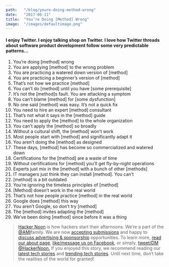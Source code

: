 ```yaml
---
path:	"/blog/youre-doing-method-wrong"
date:	"2017-06-11"
title:	"You’re Doing [Method] Wrong"
image:	"/images/defaultimage.png"
---
```


#### I enjoy Twitter. I enjoy talking shop on Twitter. I love how Twitter threads about software product development follow some very predictable patterns…

1. You’re doing [method] wrong
2. You are applying [method] to the wrong problem
3. You are practicing a watered down version of [method]
4. You are practicing a beginner’s version of [method]
5. That’s not how we practice [method]
6. You can’t do [method] until you have [some prerequisite]
7. It’s not the [method]s fault. You are attacking a symptom
8. You can’t blame [method] for [some dysfunction]
9. No one said [method] was easy. It’s not a quick fix
10. You need to hire an expert [method] consultant
11. That’s not what it says in the [method] guide
12. You need to apply the [method] to the whole organization
13. You can’t apply the [method] so broadly
14. Without a cultural shift, the [method] won’t work
15. Most people start with [method] and significantly adapt it
16. You aren’t doing the [method] as designed
17. These days, [method] has become so commercialized and watered down
18. Certifications for the [method] are a waste of time
19. Without certifications for [method] you’ll get fly-by-night operations
20. Experts just mix in the [method] with a bunch of other [methods]
21. IT managers just think they can install [method]. You can’t
22. [method] is a bit outdated
23. You’re ignoring the timeless principles of [method]
24. [Method] doesn’t work in the real world
25. That’s not how people practice [method] in the real world
26. Google does [method] this way
27. You aren’t Google, so don’t try [method]
28. The [method] invites adapting the [method]
29. We’ve been doing [method] since before it was a thing

> [Hacker Noon](http://bit.ly/Hackernoon) is how hackers start their afternoons. We’re a part of the [@AMI](http://bit.ly/atAMIatAMI)family. We are now [accepting submissions](http://bit.ly/hackernoonsubmission) and happy to [discuss advertising & sponsorship](mailto:partners@amipublications.com) opportunities.
> To learn more, [read our about page](https://goo.gl/4ofytp), [like/message us on Facebook](http://bit.ly/HackernoonFB), or simply, [tweet/DM @HackerNoon.](https://goo.gl/k7XYbx)
> If you enjoyed this story, we recommend reading our [latest tech stories](http://bit.ly/hackernoonlatestt) and [trending tech stories](https://hackernoon.com/trending). Until next time, don’t take the realities of the world for granted!